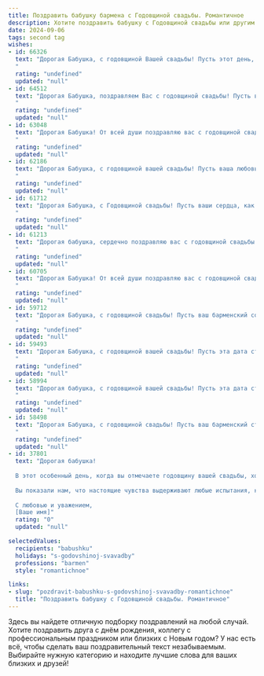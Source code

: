 ```yaml
---
title: Поздравить бабушку бармена с Годовщиной свадьбы. Романтичное
description: Хотите поздравить бабушку с Годовщиной свадьбы или другим праздником? Наш ИИ создаст незабываемое поздравление, а вы обязательно выделитесь среди других.  
date: 2024-09-06
tags: second tag
wishes:
- id: 66326
  text: "Дорогая Бабушка, с годовщиной Вашей свадьбы! Пусть этот день, как и ваши чувства, будет наполнен романтикой и нежностью, а ваши воспоминания о прожитых годах всегда согревают ваши сердца. Желаю вам крепкого здоровья, счастья и любви, чтобы каждый день был как прекрасный коктейль, приготовленный лучшим барменом – Вашей любовью! 🥂
  "
  rating: "undefined"
  updated: "null"
- id: 64512
  text: "Дорогая Бабушка, поздравляем Вас с годовщиной свадьбы! Пусть ваши сердца, как и ваши профессии, всегда будут полны любви, радости и  искрящегося  счастья. Желаем вам долгих лет  благополучной  и  прекрасной  жизни вместе, как  два  бокала  искристого  вина, сплетенные  в  одном  тосте  любви.
  "
  rating: "undefined"
  updated: "null"
- id: 63048
  text: "Дорогая Бабушка! От всей души поздравляю вас с годовщиной свадьбы! Пусть ваша любовь, крепкая как бархат, будет  вечной, как вино, которое вы с дедушкой так мастерски смешиваете за барной стойкой жизни, создавая  сладкие моменты и  крепкие  воспоминания. Желаю вам  и  дальше  радовать друг друга и  наслаждаться  каждой минутой, проведенной вместе!
  "
  rating: "undefined"
  updated: "null"
- id: 62186
  text: "Дорогая Бабушка, с годовщиной вашей свадьбы! Пусть ваша любовь, как и ваш бар, всегда будет полна искрящегося счастья и незабываемых моментов, дарящих тепло и уют. Пусть ваш союз остаётся таким же крепким и гармоничным, как лучшие коктейли, которые вы когда-то подавали.
  "
  rating: "undefined"
  updated: "null"
- id: 61712
  text: "Дорогая Бабушка, с Годовщиной свадьбы! Пусть ваши сердца, как два бокала, наполненные любовью, переливаются счастьем и нежностью. Желаю вам  оставаться такими же  красивыми и влюбленными, как в тот день, когда вы произнесли судьбоносное \"да\"!
  "
  rating: "undefined"
  updated: "null"
- id: 61213
  text: "Дорогая бабушка, сердечно поздравляю вас с годовщиной свадьбы! Пусть ваша любовь, как благородное вино, с годами только крепнет и становится все более ароматной. Желаю вам бесконечного счастья, крепкого здоровья и нежных воспоминаний о каждой прожитой вместе минуте!
  "
  rating: "undefined"
  updated: "null"
- id: 60705
  text: "Дорогая Бабушка! От всей души поздравляю вас с годовщиной свадьбы! Пусть ваша любовь, как и ваш барменский талант, всегда будет яркой, игристой и неиссякаемой!
  "
  rating: "undefined"
  updated: "null"
- id: 59712
  text: "Дорогая Бабушка, с годовщиной свадьбы! Пусть ваш барменский союз будет таким же искрометным и незабываемым, как ваши лучшие коктейли. Желаю вам безграничного счастья, любви, которая с годами только крепнет, и много-много ярких моментов! 🥂❤️
  "
  rating: "undefined"
  updated: "null"
- id: 59493
  text: "Дорогая Бабушка, с годовщиной вашей свадьбы! Пусть эта дата станет напоминанием о том, как прекрасно и крепко вы любите друг друга, как будто время остановилось в тот самый день, когда вы сказали \"да\". Пусть ваши сердца бьются в унисон, как два бокала с искрящимся шампанским, а ваши чувства остаются такими же яркими и праздничными, как барменские коктейли, приготовленные с любовью!
  "
  rating: "undefined"
  updated: "null"
- id: 58994
  text: "Дорогая бабушка, с годовщиной вашей свадьбы! Пусть эта дата станет еще одним напоминанием о том, как прекрасно и гармонично вы провели вместе столько лет. Ваш союз - источник вдохновения и пример настоящей любви для всех нас. Желаю вам крепкого здоровья, семейного счастья и бесконечной любви друг к другу!
  "
  rating: "undefined"
  updated: "null"
- id: 58498
  text: "Дорогая Бабушка, с годовщиной свадьбы! Пусть ваш барменский стаж, наполненный любовью и душой, станет  источником новых прекрасных моментов, которые вы будете вспоминать с теплом и нежностью.
  "
  rating: "undefined"
  updated: "null"
- id: 37801
  text: "Дорогая бабушка!
  
  В этот особенный день, когда вы отмечаете годовщину вашей свадьбы, хочу поздравить вас с этим замечательным событием! Ваша любовь — это как старинный, но всегда новый коктейль, в котором смешаны искренность, забота и уважение.
  
  Вы показали нам, что настоящие чувства выдерживают любые испытания, как хорошее вино — с годами становится только лучше. Пусть каждый миг вашей совместной жизни будет полон счастья и тепла, а каждый новый день дарит радость, как волшебный напиток, которым вы радуете своих любимых.
  
  С любовью и уважением,
  [Ваше имя]"
  rating: "0"
  updated: "null"

selectedValues:
  recipients: "babushku"
  holidays: "s-godovshinoj-svavadby"
  professions: "barmen"
  style: "romantichnoe"

links:
- slug: "pozdravit-babushku-s-godovshinoj-svavadby-romantichnoe"
  title: "Поздравить бабушку с Годовщиной свадьбы. Романтичное"
---
```


Здесь вы найдете отличную подборку поздравлений на любой случай. 
Хотите поздравить друга с днём рождения, коллегу с профессиональным праздником или близких с Новым годом? У нас есть всё, чтобы сделать ваш поздравительный текст незабываемым. Выбирайте нужную категорию и находите лучшие слова для ваших близких и друзей!
